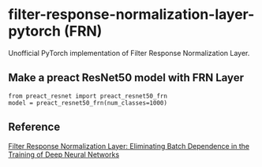 # filter-response-normalization-layer-pytorch (FRN)

Unofficial PyTorch implementation of Filter Response Normalization Layer.

## Make a preact ResNet50 model with FRN Layer

```
from preact_resnet import preact_resnet50_frn
model = preact_resnet50_frn(num_classes=1000)
```

## Reference

[Filter Response Normalization Layer: Eliminating Batch Dependence in the Training of Deep Neural Networks](https://arxiv.org/abs/1911.09737)

